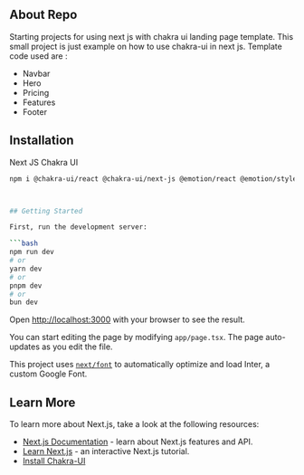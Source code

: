 ## About Repo
Starting projects for using next js with chakra ui landing page template. This small project is just example on how to use chakra-ui in next js. Template code used are :<br>
* Navbar
* Hero
* Pricing
* Features
* Footer


## Installation
Next JS Chakra UI <br>
``` bash
npm i @chakra-ui/react @chakra-ui/next-js @emotion/react @emotion/styled framer-motion @chakra-ui/icons 



## Getting Started

First, run the development server:

```bash
npm run dev
# or
yarn dev
# or
pnpm dev
# or
bun dev
```

Open [http://localhost:3000](http://localhost:3000) with your browser to see the result.

You can start editing the page by modifying `app/page.tsx`. The page auto-updates as you edit the file.

This project uses [`next/font`](https://nextjs.org/docs/basic-features/font-optimization) to automatically optimize and load Inter, a custom Google Font.

## Learn More

To learn more about Next.js, take a look at the following resources:

- [Next.js Documentation](https://nextjs.org/docs) - learn about Next.js features and API.
- [Learn Next.js](https://nextjs.org/learn) - an interactive Next.js tutorial.
- [Install Chakra-UI](https://chakra-ui.com/getting-started)


